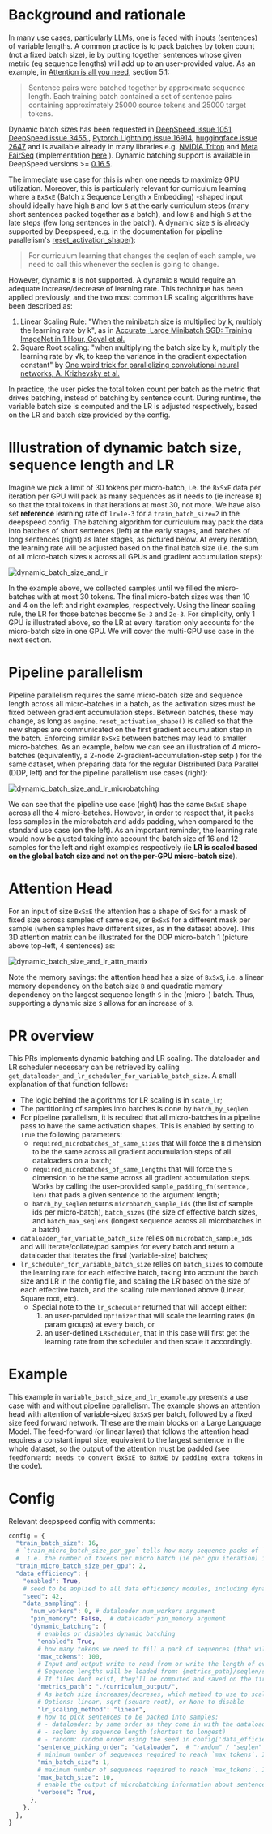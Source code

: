 # Background and rationale

In many use cases, particularly LLMs, one is faced with inputs (sentences) of variable lengths. A common practice is to pack batches by token count (not a fixed batch size), ie by putting together sentences whose given metric (eg sequence lengths) will add up to an user-provided value.  As an example, in [Attention is all you need](https://arxiv.org/abs/1706.03762), section 5.1:

> Sentence pairs were batched together by approximate sequence length. Each training
batch contained a set of sentence pairs containing approximately 25000 source tokens and 25000
target tokens.

Dynamic batch sizes has been requested in [DeepSpeed issue 1051](https://github.com/microsoft/DeepSpeed/issues/1051), [DeepSpeed issue 3455 ](https://github.com/microsoft/DeepSpeed/issues/3455), [Pytorch Lightning issue 16914](https://github.com/Lightning-AI/pytorch-lightning/issues/16914),  [huggingface issue 2647](https://github.com/huggingface/accelerate/issues/2647) and is available already in many libraries e.g. [NVIDIA Triton](https://github.com/triton-inference-server/server/blob/main/docs/user_guide/model_configuration.md#dynamic-batcher) and [Meta FairSeq](https://github.com/facebookresearch/fairseq) (implementation [here](https://github.com/facebookresearch/fairseq/blob/34973a94d09ecc12092a5ecc8afece5e536b7692/fairseq/data/fairseq_dataset.py#L104) ). Dynamic batching support is available in DeepSpeed versions >= [0.16.5](https://github.com/deepspeedai/DeepSpeed/releases/tag/v0.16.5).

The immediate use case for this is when one needs to maximize GPU utilization. Moreover, this is particularly relevant for curriculum learning where a `BxSxE` (Batch x Sequence Length x Embedding) -shaped input should ideally have high `B` and low `S` at the early curriculum steps (many short sentences packed together as a batch), and low `B` and high `S` at the late steps (few long sentences in the batch). A dynamic size `S` is already supported by Deepspeed, e.g. in the documentation for pipeline parallelism's [reset_activation_shape()](https://deepspeed.readthedocs.io/en/stable/pipeline.html#deepspeed.runtime.pipe.engine.PipelineEngine.reset_activation_shape):
> For curriculum learning that changes the seqlen of each sample, we need to call this whenever the seqlen is going to change.

However, dynamic `B` is not supported. A dynamic `B` would require an adequate increase/decrease of learning rate. This technique has been applied previously, and the two most common LR scaling algorithms have been described as:
1. Linear Scaling Rule: "When the minibatch size is multiplied by k, multiply the learning rate by k", as in [Accurate, Large Minibatch SGD: Training ImageNet in 1 Hour, Goyal et al.](https://arxiv.org/abs/1706.02677)
2.  Square Root scaling: "when multiplying the batch size by k, multiply the learning rate by √k, to keep the variance in the gradient expectation constant" by  [One weird trick for parallelizing convolutional neural networks, A. Krizhevsky et al.](https://arxiv.org/abs/1404.5997)

In practice, the user picks the total token count per batch as the metric that drives batching, instead of batching by sentence count. During runtime, the variable batch size is computed and the LR is adjusted respectively, based on the LR and batch size provided by the config.

# Illustration of dynamic batch size, sequence length and LR

Imagine we pick a limit of 30 tokens per micro-batch, i.e. the `BxSxE` data per iteration per GPU will pack as many sequences as it needs to (ie increase `B`) so that the total tokens in that iterations at most 30, not more. We have also set **reference** learning rate of `lr=1e-3` for a `train_batch_size=2` in the deepspeed config. The batching algorithm for curriculum may pack the data into batches of short sentences (left) at the early stages, and batches of long sentences (right) as later stages, as pictured below. At every iteration, the learning rate will be adjusted based on the final batch size (i.e. the sum of all micro-batch sizes `B` across all GPUs and gradient accumulation steps):  

![dynamic_batch_size_and_lr](variable_batch_lr.png)

In the example above, we collected samples until we filled the micro-batches with at most 30 tokens. The final micro-batch sizes was then 10 and 4 on the left and right examples, respectively. Using the linear scaling rule, the LR for those batches become `5e-3` and `2e-3`. For simplicity, only 1 GPU is illustrated above, so the LR at every iteration only accounts for the micro-batch size in one GPU. We will cover the multi-GPU use case in the next section.

# Pipeline parallelism

Pipeline parallelism requires the same micro-batch size and sequence length across all micro-batches in a batch, as the activation sizes must be fixed between gradient accumulation steps. Between batches, these may change, as long as `engine.reset_activation_shape()` is called so that the new shapes are communicated on the first gradient accumulation step in the batch. Enforcing similar `BxSxE` between batches may lead to smaller micro-batches. As an example, below we can see an illustration of 4 micro-batches (equivalently, a 2-node 2-gradient-accumulation-step setp ) for the same dataset, when preparing data for the regular Distributed Data Parallel (DDP, left) and for the pipeline parallelism use cases (right):

![dynamic_batch_size_and_lr_microbatching](variable_batch_lr_pipeline.png)

We can see that the pipeline use case (right) has the same `BxSxE` shape across all the 4 micro-batches. However, in order to respect that, it packs less samples in the microbatch and adds padding, when compared to the standard use case (on the left). As an important reminder, the learning rate would now be ajusted taking into account the batch size of 16 and 12 samples for the left and right examples respectively (ie **LR is scaled based on the global batch size and not on the per-GPU micro-batch size**).  

# Attention Head

For an input of size `BxSxE` the attention has a shape of `SxS` for a mask of fixed size across samples of same size, or `BxSxS` for a different mask per sample (when samples have different sizes, as in the dataset above). This 3D attention matrix can be illustrated for the DDP micro-batch 1 (picture above top-left, 4 sentences)  as:
 
![dynamic_batch_size_and_lr_attn_matrix](variable_attn_matrix.png)

Note the memory savings: the attention head has a size of `BxSxS`, i.e. a linear memory dependency on the batch size `B` and quadratic memory dependency on the largest sequence length `S` in the (micro-) batch. Thus, supporting a dynamic size `S` allows for an increase of `B`.

# PR overview

This PRs implements dynamic batching and LR scaling. The dataloader and LR scheduler necessary can be retrieved by calling `get_dataloader_and_lr_scheduler_for_variable_batch_size`. A small explanation of that function follows:
- The logic behind the algorithms for LR scaling is in `scale_lr`;
- The partitioning of samples into batches is done by `batch_by_seqlen`.
- For pipeline parallelism, it is required that all micro-batches in a pipeline pass to have the same activation shapes. This is enabled by setting to `True` the following parameters:
  - `required_microbatches_of_same_sizes` that will force the `B` dimension to be the same across all gradient accumulation steps of all dataloaders on a batch;
  - `required_microbatches_of_same_lengths` that will force the `S` dimension to be the same across all gradient accumulation steps. Works by calling the user-provided `sample_padding_fn(sentence, len)` that pads a given sentence to the argument length;
  - `batch_by_seqlen` returns `microbatch_sample_ids` (the list of sample ids per micro-batch), `batch_sizes` (the size of effective batch sizes, and `batch_max_seqlens` (longest sequence across all microbatches in a batch)
- `dataloader_for_variable_batch_size` relies on `microbatch_sample_ids` and will iterate/collate/pad samples for every batch and return a dataloader that iterates the final (variable-size) batches;
- `lr_scheduler_for_variable_batch_size` relies on `batch_sizes` to compute the learning rate for each effective batch, taking into account the batch size and LR in the config file, and scaling the LR based on the size of each effective batch, and the scaling rule mentioned above (Linear, Square root, etc).
  - Special note to the `lr_scheduler` returned that will accept either:
    1.  an user-provided `Optimizer` that will  scale the learning rates (in param groups) at every batch, or
    2. an user-defined `LRScheduler`, that in this case will first get the learning rate from the scheduler and then scale it accordingly.

# Example

This example in `variable_batch_size_and_lr_example.py` presents a use case with and without pipeline parallelism. The example shows an attention head with attention of variable-sized `BxSxS` per batch, followed by a fixed size feed forward network. These are the main blocks on a Large Language Model. The feed-forward (or linear layer) that follows the attention head requires a constant input size, equivalent to the largest sentence in the whole dataset, so the output of the attention must be padded (see `feedforward: needs to convert BxSxE to BxMxE by padding extra tokens` in the code).


# Config

Relevant deepspeed config with comments:

```python
config = {
  "train_batch_size": 16,
  # `train_micro_batch_size_per_gpu` tells how many sequence packs of `max_tokens` each will be collated together.
  #  I.e. the number of tokens per micro batch (ie per gpu iteration) is `train_micro_batch_size_per_gpu`*`max_tokens`.
  "train_micro_batch_size_per_gpu": 2,
  "data_efficiency": {
    "enabled": True,
    # seed to be applied to all data efficiency modules, including dynamic batching
    "seed": 42,
    "data_sampling": {
      "num_workers": 0, # dataloader num_workers argument
      "pin_memory": False,  # dataloader pin_memory argument
      "dynamic_batching": {
        # enables or disables dynamic batching
        "enabled": True,
        # how many tokens we need to fill a pack of sequences (that will be collated together as a sample)
        "max_tokens": 100,
        # Input and output write to read from or write the length of every sequence.
        # Sequence lengths will be loaded from: {metrics_path}/seqlen/seqlen_sample_to_metric.bin and *.idx
        # If files dont exist, they'll be computed and saved on the first run, and loaded on subsequent runs.
        "metrics_path": "./curriculum_output/",
        # As batch size increases/decreses, which method to use to scale LR accordingly?
        # Options: linear, sqrt (square root), or None to disable
        "lr_scaling_method": "linear",
        # how to pick sentences to be packed into samples:
        # - dataloader: by same order as they come in with the dataloader
        # - seqlen: by sequence length (shortest to longest)
        # - random: random order using the seed in config['data_efficiency']['seed'
        "sentence_picking_order": "dataloader",  # "random" / "seqlen" / "dataloader"
        # minimum number of sequences required to reach `max_tokens`. If sentence pack is smaller, it's discarded.
        "min_batch_size": 1,
        # maximum number of sequences required to reach `max_tokens`. If sentence pack is larger, it's discarded.
        "max_batch_size": 10,
        # enable the output of microbatching information about sentence packing
        "verbose": True,
      },
    },
  },
}
```


